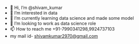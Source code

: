 - 👋 Hi, I’m @shivam_kumar
- 👀 I’m interested in data
- 🌱 I’m currently learning data science and made some model 
- 💞️ I’m looking to work as data science role
- 📫 How to reach me +91-7990341298,9924737103
- my mail id- shivamkumar2970@gmail.com

<!---
shivam2970/shivam2970 is a ✨ special ✨ repository because its `README.md` (this file) appears on your GitHub profile.
You can click the Preview link to take a look at your changes.
--->
